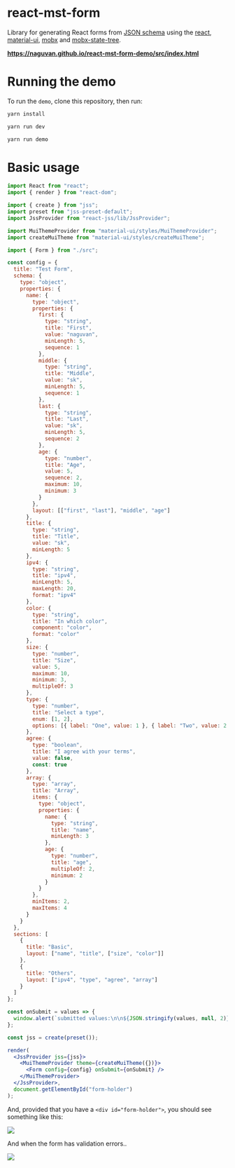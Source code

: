 # react-mst-form

Library for generating React forms from [JSON schema](https://json-schema.org/) using the [react](https://github.com/facebook/react), [material-ui](https://github.com/mui-org/material-ui), [mobx](https://github.com/mobxjs/mobx) and [mobx-state-tree](https://github.com/mobxjs/mobx-state-tree).

**https://naguvan.github.io/react-mst-form-demo/src/index.html**

# Running the demo

To run the `demo`, clone this repository, then run:

```bash
yarn install

yarn run dev

yarn run demo
```

# Basic usage

```jsx
import React from "react";
import { render } from "react-dom";

import { create } from "jss";
import preset from "jss-preset-default";
import JssProvider from "react-jss/lib/JssProvider";

import MuiThemeProvider from "material-ui/styles/MuiThemeProvider";
import createMuiTheme from "material-ui/styles/createMuiTheme";

import { Form } from "./src";

const config = {
  title: "Test Form",
  schema: {
    type: "object",
    properties: {
      name: {
        type: "object",
        properties: {
          first: {
            type: "string",
            title: "First",
            value: "naguvan",
            minLength: 5,
            sequence: 1
          },
          middle: {
            type: "string",
            title: "Middle",
            value: "sk",
            minLength: 5,
            sequence: 1
          },
          last: {
            type: "string",
            title: "Last",
            value: "sk",
            minLength: 5,
            sequence: 2
          },
          age: {
            type: "number",
            title: "Age",
            value: 5,
            sequence: 2,
            maximum: 10,
            minimum: 3
          }
        },
        layout: [["first", "last"], "middle", "age"]
      },
      title: {
        type: "string",
        title: "Title",
        value: "sk",
        minLength: 5
      },
      ipv4: {
        type: "string",
        title: "ipv4",
        minLength: 5,
        maxLength: 20,
        format: "ipv4"
      },
      color: {
        type: "string",
        title: "In which color",
        component: "color",
        format: "color"
      },
      size: {
        type: "number",
        title: "Size",
        value: 5,
        maximum: 10,
        minimum: 3,
        multipleOf: 3
      },
      type: {
        type: "number",
        title: "Select a type",
        enum: [1, 2],
        options: [{ label: "One", value: 1 }, { label: "Two", value: 2 }]
      },
      agree: {
        type: "boolean",
        title: "I agree with your terms",
        value: false,
        const: true
      },
      array: {
        type: "array",
        title: "Array",
        items: {
          type: "object",
          properties: {
            name: {
              type: "string",
              title: "name",
              minLength: 3
            },
            age: {
              type: "number",
              title: "age",
              multipleOf: 2,
              minimum: 2
            }
          }
        },
        minItems: 2,
        maxItems: 4
      }
    }
  },
  sections: [
    {
      title: "Basic",
      layout: ["name", "title", ["size", "color"]]
    },
    {
      title: "Others",
      layout: ["ipv4", "type", "agree", "array"]
    }
  ]
};

const onSubmit = values => {
  window.alert(`submitted values:\n\n${JSON.stringify(values, null, 2)}`);
};

const jss = create(preset());

render(
  <JssProvider jss={jss}>
    <MuiThemeProvider theme={createMuiTheme({})}>
      <Form config={config} onSubmit={onSubmit} />
    </MuiThemeProvider>
  </JssProvider>,
  document.getElementById("form-holder")
);
```

And, provided that you have a `<div id="form-holder">`, you should see something like this:

![](https://raw.githubusercontent.com/naguvan/react-mst-form/master/demo/sections.png)

And when the form has validation errors..

![](https://raw.githubusercontent.com/naguvan/react-mst-form/master/demo/form-validation.png)
